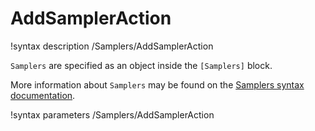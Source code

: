 # AddSamplerAction

!syntax description /Samplers/AddSamplerAction

`Samplers` are specified as an object inside the `[Samplers]` block.

More information about `Samplers` may be found on the
[Samplers syntax documentation](syntax/Samplers/index.md).

!syntax parameters /Samplers/AddSamplerAction

